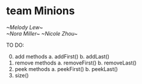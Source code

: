 # team Minions
*\~Melody Lew\~*\
*\~Nora Miller\~*
*\~Nicole Zhou\~*


TO DO:

0. add methods 
   a. addFirst()
   b. addLast()
1. remove methods 
   a. removeFirst()
   b. removeLast()
2. peek methods
   a. peekFirst()
   b. peekLast()
3. size()
